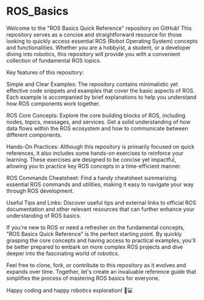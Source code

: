 # ROS_Basics
Welcome to the "ROS Basics Quick Reference" repository on GitHub!
This repository serves as a concise and straightforward resource for those looking to quickly access essential ROS (Robot Operating System) concepts and functionalities. Whether you are a hobbyist, a student, or a developer diving into robotics, this repository will provide you with a convenient collection of fundamental ROS topics.

Key features of this repository:

Simple and Clear Examples: The repository contains minimalistic yet effective code snippets and examples that cover the basic aspects of ROS. Each example is accompanied by brief explanations to help you understand how ROS components work together.

ROS Core Concepts: Explore the core building blocks of ROS, including nodes, topics, messages, and services. Get a solid understanding of how data flows within the ROS ecosystem and how to communicate between different components.

Hands-On Practices: Although this repository is primarily focused on quick references, it also includes some hands-on exercises to reinforce your learning. These exercises are designed to be concise yet impactful, allowing you to practice key ROS concepts in a time-efficient manner.

ROS Commands Cheatsheet: Find a handy cheatsheet summarizing essential ROS commands and utilities, making it easy to navigate your way through ROS development.

Useful Tips and Links: Discover useful tips and external links to official ROS documentation and other relevant resources that can further enhance your understanding of ROS basics.

If you're new to ROS or need a refresher on the fundamental concepts, "ROS Basics Quick Reference" is the perfect starting point. By quickly grasping the core concepts and having access to practical examples, you'll be better prepared to embark on more complex ROS projects and dive deeper into the fascinating world of robotics.

Feel free to clone, fork, or contribute to this repository as it evolves and expands over time. Together, let's create an invaluable reference guide that simplifies the process of mastering ROS basics for everyone.

Happy coding and happy robotics exploration! 🤖💻
